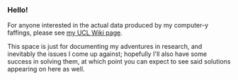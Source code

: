 ### Hello!
For anyone interested in the actual data produced by my computer-y faffings, please see [my UCL Wiki page](https://wiki.ucl.ac.uk/display/~zccah73/JC+Prime).

This space is just for documenting my adventures in research, and inevitably the issues I come up against; hopefully I'll also have some success in solving them, at which point you can expect to see said solutions appearing on here as well.
